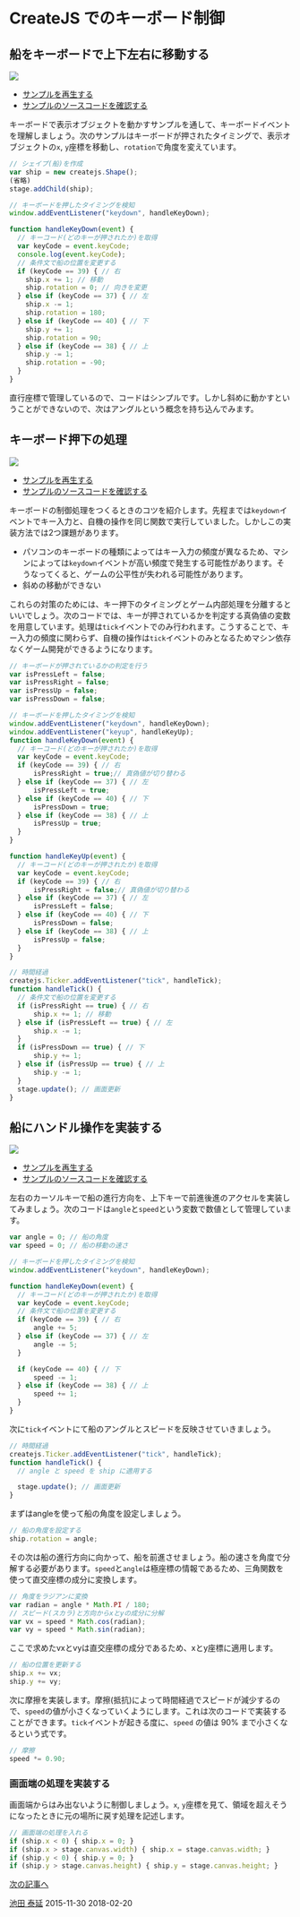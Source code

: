 # CreateJS でのキーボード制御

## 船をキーボードで上下左右に移動する

![](../imgs/keyboard_ship_basic.html.png)

- [サンプルを再生する](https://ics-creative.github.io/tutorial-createjs/samples/keyboard_ship_basic.html)
- [サンプルのソースコードを確認する](../samples/keyboard_ship_basic.html)


キーボードで表示オブジェクトを動かすサンプルを通して、キーボードイベントを理解しましょう。次のサンプルはキーボードが押されたタイミングで、表示オブジェクトの`x`, `y`座標を移動し、`rotation`で角度を変えています。

```js
// シェイプ(船)を作成
var ship = new createjs.Shape();
(省略)
stage.addChild(ship);

// キーボードを押したタイミングを検知
window.addEventListener("keydown", handleKeyDown);

function handleKeyDown(event) {
  // キーコード(どのキーが押されたか)を取得
  var keyCode = event.keyCode;
  console.log(event.keyCode);
  // 条件文で船の位置を変更する
  if (keyCode == 39) { // 右
    ship.x += 1; // 移動
    ship.rotation = 0; // 向きを変更
  } else if (keyCode == 37) { // 左
    ship.x -= 1;
    ship.rotation = 180;
  } else if (keyCode == 40) { // 下
    ship.y += 1;
    ship.rotation = 90;
  } else if (keyCode == 38) { // 上
    ship.y -= 1;
    ship.rotation = -90;
  }
}
```

直行座標で管理しているので、コードはシンプルです。しかし斜めに動かすということができないので、次はアングルという概念を持ち込んでみます。



## キーボード押下の処理

![](../imgs/keyboard_ship_basic_tick.html.png)

- [サンプルを再生する](https://ics-creative.github.io/tutorial-createjs/samples/keyboard_ship_basic_tick.html)
- [サンプルのソースコードを確認する](../samples/keyboard_ship_basic_tick.html)


キーボードの制御処理をつくるときのコツを紹介します。先程までは`keydown`イベントでキー入力と、自機の操作を同じ関数で実行していました。しかしこの実装方法では2つ課題があります。

- パソコンのキーボードの種類によってはキー入力の頻度が異なるため、マシンによっては`keydown`イベントが高い頻度で発生する可能性があります。そうなってくると、ゲームの公平性が失われる可能性があります。
- 斜めの移動ができない

これらの対策のためには、キー押下のタイミングとゲーム内部処理を分離するといいでしょう。次のコードでは、キーが押されているかを判定する真偽値の変数を用意しています。処理は`tick`イベントでのみ行われます。こうすることで、キー入力の頻度に関わらず、自機の操作は`tick`イベントのみとなるためマシン依存なくゲーム開発ができるようになります。

```js
// キーボードが押されているかの判定を行う
var isPressLeft = false;
var isPressRight = false;
var isPressUp = false;
var isPressDown = false;

// キーボードを押したタイミングを検知
window.addEventListener("keydown", handleKeyDown);
window.addEventListener("keyup", handleKeyUp);
function handleKeyDown(event) {
  // キーコード(どのキーが押されたか)を取得
  var keyCode = event.keyCode;
  if (keyCode == 39) { // 右
      isPressRight = true;// 真偽値が切り替わる
  } else if (keyCode == 37) { // 左
      isPressLeft = true;
  } else if (keyCode == 40) { // 下
      isPressDown = true;
  } else if (keyCode == 38) { // 上
      isPressUp = true;
  }
}

function handleKeyUp(event) {
  // キーコード(どのキーが押されたか)を取得
  var keyCode = event.keyCode;
  if (keyCode == 39) { // 右
      isPressRight = false;// 真偽値が切り替わる
  } else if (keyCode == 37) { // 左
      isPressLeft = false;
  } else if (keyCode == 40) { // 下
      isPressDown = false;
  } else if (keyCode == 38) { // 上
      isPressUp = false;
  }
}

// 時間経過
createjs.Ticker.addEventListener("tick", handleTick);
function handleTick() {
  // 条件文で船の位置を変更する
  if (isPressRight == true) { // 右
      ship.x += 1; // 移動
  } else if (isPressLeft == true) { // 左
      ship.x -= 1;
  }
  if (isPressDown == true) { // 下
      ship.y += 1;
  } else if (isPressUp == true) { // 上
      ship.y -= 1;
  }
  stage.update(); // 画面更新
}
```


## 船にハンドル操作を実装する

![](../imgs/keyboard_ship_vector.html.png)

- [サンプルを再生する](https://ics-creative.github.io/tutorial-createjs/samples/keyboard_ship_vector.html)
- [サンプルのソースコードを確認する](../samples/keyboard_ship_vector.html)

左右のカーソルキーで船の進行方向を、上下キーで前進後進のアクセルを実装してみましょう。次のコードは`angle`と`speed`という変数で数値として管理しています。

```js
var angle = 0; // 船の角度
var speed = 0; // 船の移動の速さ

// キーボードを押したタイミングを検知
window.addEventListener("keydown", handleKeyDown);

function handleKeyDown(event) {
  // キーコード(どのキーが押されたか)を取得
  var keyCode = event.keyCode;
  // 条件文で船の位置を変更する
  if (keyCode == 39) { // 右
      angle += 5;
  } else if (keyCode == 37) { // 左
      angle -= 5;
  }

  if (keyCode == 40) { // 下
      speed -= 1;
  } else if (keyCode == 38) { // 上
      speed += 1;
  }
}
```

次に`tick`イベントにて船のアングルとスピードを反映させていきましょう。

```js
// 時間経過
createjs.Ticker.addEventListener("tick", handleTick);
function handleTick() {
  // angle と speed を ship に適用する

  stage.update(); // 画面更新
}
```

まずはangleを使って船の角度を設定しましょう。

```js
// 船の角度を設定する
ship.rotation = angle;
```

その次は船の進行方向に向かって、船を前進させましょう。船の速さを角度で分解する必要があります。`speed`と`angle`は極座標の情報であるため、三角関数を使って直交座標の成分に変換します。

```js
// 角度をラジアンに変換
var radian = angle * Math.PI / 180;
// スピード(スカラ)と方向からxとyの成分に分解
var vx = speed * Math.cos(radian);
var vy = speed * Math.sin(radian);
```

ここで求めたvxとvyは直交座標の成分であるため、xとy座標に適用します。

```js
// 船の位置を更新する
ship.x += vx;
ship.y += vy;
```

次に摩擦を実装します。摩擦(抵抗)によって時間経過でスピードが減少するので、`speed`の値が小さくなっていくようにします。これは次のコードで実装することができます。`tick`イベントが起きる度に、`speed` の値は 90% まで小さくなるという式です。

```js
// 摩擦
speed *= 0.90;
```

### 画面端の処理を実装する

画面端からはみ出ないように制御しましょう。`x`, `y`座標を見て、領域を超えそうになったときに元の場所に戻す処理を記述します。

```js
// 画面端の処理を入れる
if (ship.x < 0) { ship.x = 0; }
if (ship.x > stage.canvas.width) { ship.x = stage.canvas.width; }
if (ship.y < 0) { ship.y = 0; }
if (ship.y > stage.canvas.height) { ship.y = stage.canvas.height; }
```

[次の記事へ](hittest.md)


<article-author>[池田 泰延](https://twitter.com/clockmaker)</article-author>
<article-date-published>2015-11-30</article-date-published>
<article-date-modified>2018-02-20</article-date-modified>
